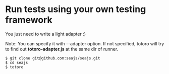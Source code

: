 # Run tests using your own testing framework

You just need to write a light adapter :)

Note: You can specify it with --adapter option. If not specified, totoro will try to find out **totoro-adapter.js** at the same dir of runner.

    $ git clone git@github.com:seajs/seajs.git
    $ cd seajs
    $ totoro
